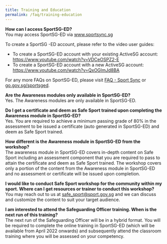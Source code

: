 ```yaml
---
title: Training and Education
permalink: /faq/training-education
---
```

**How can I access SportSG-ED?** 
<br>You may access SportSG-ED via www.sportsync.sg

To create a SportSG -ED account, please refer to the video user guides:
*  To create a SportSG-ED account with your existing ActiveSG account: https://www.youtube.com/watch?v=VDCeOSPZ2-E 
* To create a SportSG-ED account with a new ActiveSG account: https://www.youtube.com/watch?v=QxOGlmJd8BA 

For any more FAQs on SportSG-ED, please visit [FAQ - Sport Sync](https://www.sportsync.sg/App/System/FAQ) or [go.gov.sg/sportsged](https://go.gov.sg/sportsged).</br>

**Are the Awareness modules only available in SportSG-ED?**
<br>Yes. The Awareness modules are only available in SportSG-ED. </br>

**Do I get a certificate and deem as Safe Sport trained upon completing the Awareness module in SportSG-ED?**
<br>Yes. You are required to achieve a minimum passing grade of 80% in the assessment to be issued a certificate (auto generated in SportSG-ED) and deem as Safe Sport trained.</br> 

**How different is the Awareness module in SportSG-ED from the workshop?** 
<br>The awareness module in SportSG-ED covers in-depth content on Safe Sport including an assessment component that you are required to pass to attain the certificate and deem as Safe Sport trained. The workshop covers only a portion of the content from the Awareness module in SportSG-ED and no assessment or certificate will be issued upon completion. </br> 

**I would like to conduct Safe Sport workshop for the community within my sport. Where can I get resources or trainer to conduct this workshop?** 
<br>You may reach out to us at safe_sport@sport.gov.sg and we can discuss and customize the content to suit your target audience.</br> 

**I am interested to attend the Safeguarding Officer training. When is the next run of this training?** 
<br>The next run of the Safeguarding Officer will be in a hybrid format. You will be required to complete the online training in SportSG-ED (which will be available from April 2022 onwards) and subsequently attend the classroom training where you will be assessed on your competency.</br>
